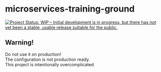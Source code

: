 # microservices-training-ground

<a href="https://www.repostatus.org/#wip"><img src="https://www.repostatus.org/badges/latest/wip.svg" alt="Project Status: WIP – Initial development is in progress, but there has not yet been a stable, usable release suitable for the public." /></a><br>
## Warning!
Do not use it on production!<br>
The configuration is not production ready. <br>
This project is intentionally overcomplicated


